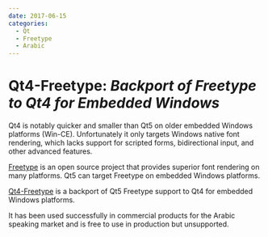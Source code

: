 ```yaml
---
date: 2017-06-15
categories:
  - Qt
  - Freetype
  - Arabic
---
```


# Qt4-Freetype: _Backport of Freetype to Qt4 for Embedded Windows_

Qt4 is notably quicker and smaller than Qt5 on older embedded Windows platforms (Win-CE).
Unfortunately it only targets Windows native font rendering,
which lacks support for scripted forms, bidirectional input, and other advanced features.

[Freetype](https://freetype.org/) is an open source project that provides superior font rendering on many platforms.
Qt5 can target Freetype on embedded Windows platforms.

[Qt4-Freetype](https://github.com/leeson-consulting/qt/commits/4.8/)
is a backport of Qt5 Freetype support to Qt4 for embedded Windows platforms.

It has been used successfully in commercial products for the Arabic speaking market
and is free to use in production but unsupported.
